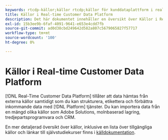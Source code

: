 ```yaml
---
keywords: rtcdp-källor;källor rtcdp;källor för kunddataplattform i realtid
title: Källor i Real-time Customer Data Platform
description: Det här dokumentet innehåller en översikt över Källor i Real-time Customer Data Platform
exl-id: 15b3ee9b-6faf-4091-9641-e653e4cdd7fb
source-git-commit: ad0d38cbd249642d582a807c5679065827f57717
workflow-type: tm+mt
source-wordcount: '100'
ht-degree: 0%

---
```


# Källor i Real-time Customer Data Platform

[!DNL Real-Time Customer Data Platform] tillåter att data hämtas från externa källor samtidigt som du kan strukturera, etikettera och förbättra inkommande data med [!DNL Platform] tjänster. Du kan importera data från en mängd olika källor som Adobe Solutions, molnbaserad lagring, tredjepartsprogramvara och CRM.

En mer detaljerad översikt över källor, inklusive en lista över tillgängliga källor och länkar till självstudiekurser finns i [källdokumentation](../../sources/home.md).

